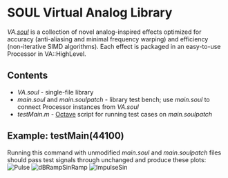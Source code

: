 
# SOUL Virtual Analog Library
*VA.[soul](https://github.com/soul-lang/SOUL)* is a collection of novel analog-inspired effects optimized for accuracy (anti-aliasing and minimal frequency warping) and efficiency (non-iterative SIMD algorithms). Each effect is packaged in an easy-to-use Processor in VA::HighLevel.

## Contents
- *VA.soul* - single-file library
- *main.soul* and *main.soulpatch* - library test bench; use *main.soul* to connect Processor instances from *VA.soul*
- *testMain.m* - [Octave](https://www.gnu.org/software/octave/index) script for running test cases on *main.soulpatch*

## Example: testMain(44100)
Running this command with unmodified *main.soul* and *main.soulpatch* files should pass test signals through unchanged and produce these plots:
![Pulse](https://user-images.githubusercontent.com/42720670/129260847-08ae00e7-a749-4b68-9ca4-5907637cdd17.png)
![dBRampSinRamp](https://user-images.githubusercontent.com/42720670/129260840-b48cffc3-1b7f-4f6a-9de4-2b68e3cf8e0c.png)
![ImpulseSin](https://user-images.githubusercontent.com/42720670/129260843-f8e6d77c-5b68-4c2a-9a76-e3fad24f2987.png)
